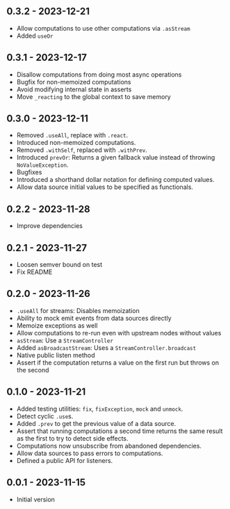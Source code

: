## 0.3.2 - 2023-12-21

- Allow computations to use other computations via `.asStream`
- Added `useOr`

## 0.3.1 - 2023-12-17

- Disallow computations from doing most async operations
- Bugfix for non-memoized computations
- Avoid modifying internal state in asserts
- Move `_reacting` to the global context to save memory

## 0.3.0 - 2023-12-11

- Removed `.useAll`, replace with `.react`.
- Introduced non-memoized computations.
- Removed `.withSelf`, replaced with `.withPrev`.
- Introduced `prevOr`: Returns a given fallback value instead of throwing `NoValueException`.
- Bugfixes
- Introduced a shorthand dollar notation for defining computed values.
- Allow data source initial values to be specified as functionals.

## 0.2.2 - 2023-11-28

- Improve dependencies

## 0.2.1 - 2023-11-27

- Loosen semver bound on test
- Fix README

## 0.2.0 - 2023-11-26

- `.useAll` for streams: Disables memoization
- Ability to mock emit events from data sources directly
- Memoize exceptions as well
- Allow computations to re-run even with upstream nodes without values
- `asStream`: Use a `StreamController`
- Added `asBroadcastStream`: Uses a `StreamController.broadcast`
- Native public listen method
- Assert if the computation returns a value on the first run but throws on the second

## 0.1.0 - 2023-11-21

- Added testing utilities: `fix`, `fixException`, `mock` and `unmock`.
- Detect cyclic `.use`s.
- Added `.prev` to get the previous value of a data source.
- Assert that running computations a second time returns the same result as the first to try to detect side effects.
- Computations now unsubscribe from abandoned dependencies.
- Allow data sources to pass errors to computations.
- Defined a public API for listeners.

## 0.0.1 - 2023-11-15

- Initial version
